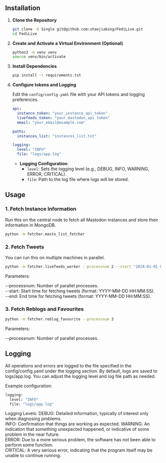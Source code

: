 ## Installation

1. **Clone the Repository**

   ```bash
   git clone -b Single git@github.com:shaojiabing/FediLive.git
   cd FediLive
   ```

2. **Create and Activate a Virtual Environment (Optional)**

   ```bash
   python3 -m venv venv
   source venv/bin/activate
   ```

3. **Install Dependencies**

   ```bash
   pip install -r requirements.txt
   ```

4. **Configure tokens and Logging**

   Edit the `config/config.yaml` file with your API tokens and logging preferences.

   ```yaml
   api:
     instance_token: "your_instance_api_token"
     livefeeds_token: "your_mastodon_api_token"
     email: "your_email@example.com"
   
   paths:
     instances_list: "instances_list.txt"
   
   logging:
     level: "INFO"
     file: "logs/app.log"
   ```

   - **Logging Configuration**:
     - `level`: Sets the logging level (e.g., DEBUG, INFO, WARNING, ERROR, CRITICAL).
     - `file`: Path to the log file where logs will be stored.


## Usage

### 1. Fetch Instance Information

Run this on the central node to fetch all Mastodon instances and store their information in MongoDB.

```bash
python -m fetcher.masto_list_fetcher
```

### 2. Fetch Tweets

You can run this on multiple machines in parallel.

```bash
python -m fetcher.livefeeds_worker --processnum 2 --start "2024-01-01 00:00:00" --end "2024-01-02 00:00:00"
```

Parameters:

--processnum: Number of parallel processes.  
--start: Start time for fetching tweets (format: YYYY-MM-DD HH:MM:SS).  
--end: End time for fetching tweets (format: YYYY-MM-DD HH:MM:SS).  

### 3. Fetch Reblogs and Favourites

```bash
python -m fetcher.reblog_favourite --processnum 3
```

Parameters:

--processnum: Number of parallel processes.  

## Logging

All operations and errors are logged to the file specified in the config/config.yaml under the logging section. By default, logs are saved to logs/app.log. You can adjust the logging level and log file path as needed.

Example configuration:

```bash
logging:
  level: "INFO"
  file: "logs/app.log"
```

Logging Levels:
DEBUG: Detailed information, typically of interest only when diagnosing problems.  
INFO: Confirmation that things are working as expected.
WARNING: An indication that something unexpected happened, or indicative of some problem in the near future.  
ERROR: Due to a more serious problem, the software has not been able to perform some function.  
CRITICAL: A very serious error, indicating that the program itself may be unable to continue running.  

